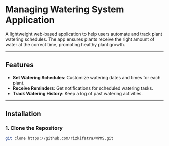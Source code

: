 # Managing Watering System Application

A lightweight web-based application to help users automate and track plant watering schedules. The app ensures plants receive the right amount of water at the correct time, promoting healthy plant growth.

---

## Features

- **Set Watering Schedules**: Customize watering dates and times for each plant.
- **Receive Reminders**: Get notifications for scheduled watering tasks.
- **Track Watering History**: Keep a log of past watering activities.

---

## Installation

### 1. Clone the Repository
```bash
git clone https://github.com/rizkifatra/WPMS.git
